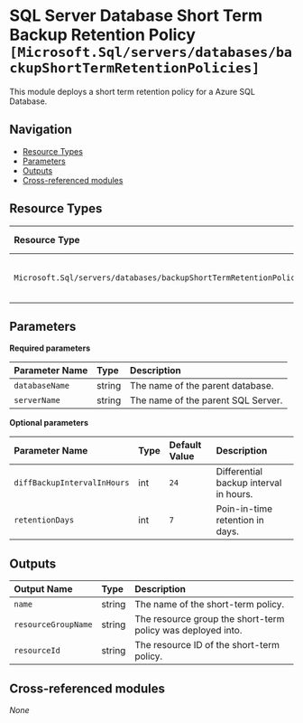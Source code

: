 # SQL Server Database Short Term Backup Retention Policy `[Microsoft.Sql/servers/databases/backupShortTermRetentionPolicies]`

This module deploys a short term retention policy for a Azure SQL Database.

## Navigation

- [Resource Types](#Resource-Types)
- [Parameters](#Parameters)
- [Outputs](#Outputs)
- [Cross-referenced modules](#Cross-referenced-modules)

## Resource Types

| Resource Type | API Version |
| :-- | :-- |
| `Microsoft.Sql/servers/databases/backupShortTermRetentionPolicies` | [2022-05-01-preview](https://learn.microsoft.com/en-us/azure/templates/Microsoft.Sql/2022-05-01-preview/servers/databases/backupShortTermRetentionPolicies) |

## Parameters

**Required parameters**

| Parameter Name | Type | Description |
| :-- | :-- | :-- |
| `databaseName` | string | The name of the parent database. |
| `serverName` | string | The name of the parent SQL Server. |

**Optional parameters**

| Parameter Name | Type | Default Value | Description |
| :-- | :-- | :-- | :-- |
| `diffBackupIntervalInHours` | int | `24` | Differential backup interval in hours. |
| `retentionDays` | int | `7` | Poin-in-time retention in days. |


## Outputs

| Output Name | Type | Description |
| :-- | :-- | :-- |
| `name` | string | The name of the short-term policy. |
| `resourceGroupName` | string | The resource group the short-term policy was deployed into. |
| `resourceId` | string | The resource ID of the short-term policy. |

## Cross-referenced modules

_None_
